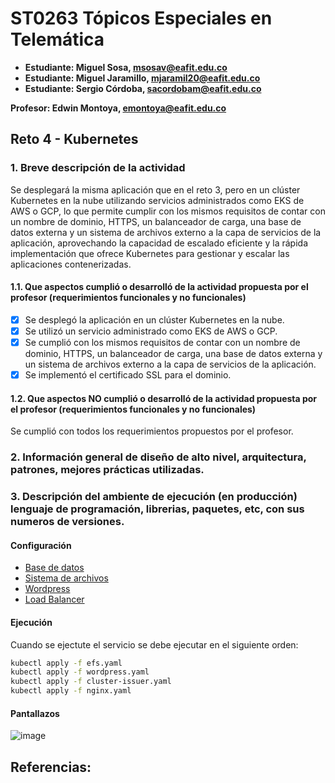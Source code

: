# ST0263 Tópicos Especiales en Telemática

- **Estudiante: Miguel Sosa, msosav@eafit.edu.co**
- **Estudiante: Miguel Jaramillo, mjaramil20@eafit.edu.co**
- **Estudiante: Sergio Córdoba, sacordobam@eafit.edu.co**

**Profesor: Edwin Montoya, emontoya@eafit.edu.co**

## Reto 4 - Kubernetes

### 1. Breve descripción de la actividad

Se desplegará la misma aplicación que en el reto 3, pero en un clúster Kubernetes en la nube utilizando servicios administrados como EKS de AWS o GCP, lo que permite cumplir con los mismos requisitos de contar con un nombre de dominio, HTTPS, un balanceador de carga, una base de datos externa y un sistema de archivos externo a la capa de servicios de la aplicación, aprovechando la capacidad de escalado eficiente y la rápida implementación que ofrece Kubernetes para gestionar y escalar las aplicaciones contenerizadas.

#### 1.1. Que aspectos cumplió o desarrolló de la actividad propuesta por el profesor (requerimientos funcionales y no funcionales)

- [x] Se desplegó la aplicación en un clúster Kubernetes en la nube.
- [x] Se utilizó un servicio administrado como EKS de AWS o GCP.
- [x] Se cumplió con los mismos requisitos de contar con un nombre de dominio, HTTPS, un balanceador de carga, una base de datos externa y un sistema de archivos externo a la capa de servicios de la aplicación.
- [x] Se implementó el certificado SSL para el dominio.

#### 1.2. Que aspectos NO cumplió o desarrolló de la actividad propuesta por el profesor (requerimientos funcionales y no funcionales)

Se cumplió con todos los requerimientos propuestos por el profesor.

### 2. Información general de diseño de alto nivel, arquitectura, patrones, mejores prácticas utilizadas.

### 3. Descripción del ambiente de ejecución (en producción) lenguaje de programación, librerias, paquetes, etc, con sus numeros de versiones.

#### Configuración

- [Base de datos](https://github.com/msosav/reto4-Kubernetes-y-CMS/blob/main/Documentation/database.md)
- [Sistema de archivos](https://github.com/msosav/reto4-Kubernetes-y-CMS/blob/main/Documentation/nfs.md)
- [Wordpress](https://github.com/msosav/reto4-Kubernetes-y-CMS/blob/main/Documentation/wordpress.md)
- [Load Balancer](https://github.com/msosav/reto4-Kubernetes-y-CMS/blob/main/Documentation/loadbalancer.md)

#### Ejecución

Cuando se ejectute el servicio se debe ejecutar en el siguiente orden:

```bash
kubectl apply -f efs.yaml
kubectl apply -f wordpress.yaml
kubectl apply -f cluster-issuer.yaml
kubectl apply -f nginx.yaml
```

#### Pantallazos

![image](https://github.com/msosav/reto4-Kubernetes-y-CMS/assets/85181687/97e10019-e9ac-46c7-bcb3-4de10b1ccf1c)

## Referencias:
